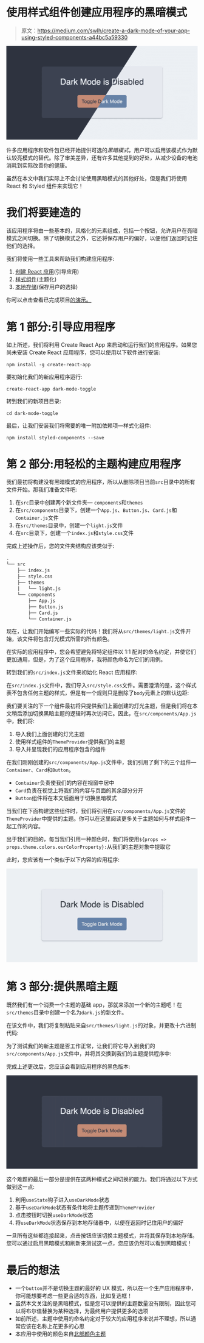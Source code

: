 # 使用样式组件创建应用程序的黑暗模式

> 原文：<https://medium.com/swlh/create-a-dark-mode-of-your-app-using-styled-components-a44bc5a59330>

![](img/9a3a08045259f3306873daf58f02b62b.png)

许多应用程序和软件包已经开始提供可选的*黑暗模式*，用户可以启用该模式作为默认较亮模式的替代。除了审美差异，还有许多其他提到的好处，从减少设备的电池消耗到实际改善你的健康。

虽然在本文中我们实际上不会讨论使用黑暗模式的其他好处，但是我们将使用 React 和 Styled 组件来实现它！

# 我们将要建造的

该应用程序将由一些基本的，风格化的元素组成，包括一个按钮，允许用户在亮暗模式之间切换。除了切换模式之外，它还将保存用户的偏好，以便他们返回时记住他们的选择。

我们将使用一些工具来帮助我们构建应用程序:

1.  [创建 React 应用](https://facebook.github.io/create-react-app/docs/getting-started)(引导应用)
2.  [样式组件](https://www.styled-components.com/)(主题化)
3.  [本地存储](https://developer.mozilla.org/en-US/docs/Web/API/Window/localStorage)(保存用户的选择)

你可以点击查看已完成项目[的演示。](https://tsnolan23.github.io/dark-mode-toggle/)

# 第 1 部分:引导应用程序

如上所述，我们将利用 Create React App 来启动和运行我们的应用程序。如果您尚未安装 Create React 应用程序，您可以使用以下软件进行安装:

```
npm install -g create-react-app
```

要初始化我们的新应用程序运行:

```
create-react-app dark-mode-toggle
```

转到我们的新项目目录:

```
cd dark-mode-toggle
```

最后，让我们安装我们将需要的唯一附加依赖项—样式化组件:

```
npm install styled-components --save
```

# 第 2 部分:用轻松的主题构建应用程序

我们最初将构建没有黑暗模式的应用程序，所以从删除项目当前`src`目录中的所有文件开始。那我们准备文件吧:

1.  在`src`目录中创建两个新文件夹— `components`和`themes`
2.  在`src/components`目录下，创建一个`App.js`、`Button.js`、`Card.js`和`Container.js`文件
3.  在`src/themes`目录中，创建一个`light.js`文件
4.  在`src`目录下，创建一个`index.js`和`style.css`文件

完成上述操作后，您的文件夹结构应该类似于:

```
.
└── src
    ├── index.js
    ├── style.css
    ├── themes
    |   └── light.js
    └── components
        ├── App.js
        ├── Button.js
        ├── Card.js
        └── Container.js
```

现在，让我们开始编写一些实际的代码！我们将从`src/themes/light.js`文件开始，该文件将包含灯光模式所需的所有颜色。

在实际的应用程序中，您会希望避免将特定组件以 1:1 配对的命名约定，并使它们更加通用，但是，为了这个应用程序，我将颜色命名为它们的用例。

转到我们的`src/index.js`文件来初始化 React 应用程序:

在`src/index.js`文件中，我们导入`src/style.css`文件。需要澄清的是，这个样式表不包含任何主题的样式，但是有一个规则只是删除了`body`元素上的默认边距:

我们要关注的下一个组件最初将只提供我们上面创建的灯光主题，但是我们将在本文稍后添加切换黑暗主题的逻辑时再次访问它。因此，在`src/components/App.js`中，我们将:

1.  导入我们上面创建的灯光主题
2.  使用样式组件的`ThemeProvider`提供我们的主题
3.  导入并呈现我们的应用程序包含的组件

在我们刚刚创建的`src/components/App.js`文件中，我们引用了剩下的三个组件— `Container`、`Card`和`Button`。

*   `Container`负责使我们的内容在视窗中居中
*   `Card`负责在视觉上将我们的内容与页面的其余部分分开
*   `Button`组件将在本文后面用于切换黑暗模式

当我们在下面构建这些组件时，我们将引用在`src/components/App.js`文件的`ThemeProvider`中提供的主题。你可以在这里阅读更多关于主题如何与样式组件一起工作的内容。

出于我们的目的，每当我们引用一种颜色时，我们将使用`${props => props.theme.colors.ourColorProperty}:`从我们的主题对象中提取它

此时，您应该有一个类似于以下内容的应用程序:

![](img/fa45d9ac70fc354cbaf039312cfa64a6.png)

# 第 3 部分:提供黑暗主题

既然我们有一个消费一个主题的基础 app，那就来添加一个新的主题吧！在`src/themes`目录中创建一个名为`dark.js`的新文件。

在该文件中，我们将复制粘贴来自`src/themes/light.js`的对象，并更改十六进制代码:

为了测试我们的新主题是否工作正常，让我们将它导入到我们的`src/components/App.js`文件中，并将其交换到我们的主题提供程序中:

完成上述更改后，您应该会看到应用程序的黑色版本:

![](img/a4ae8ee65ef91e129187f34abbabf859.png)

这个难题的最后一部分是提供在这两种模式之间切换的能力。我们将通过以下方式做到这一点:

1.  利用`useState`钩子进入`useDarkMode`状态
2.  基于`useDarkMode`状态有条件地将主题传递到`ThemeProvider`
3.  点击按钮时切换`useDarkMode`状态
4.  将`useDarkMode`状态保存到本地存储器中，以便在返回时记住用户的偏好

一旦所有这些都连接起来，点击按钮应该切换主题模式，并将其保存到本地存储。您可以通过启用黑暗模式和刷新来测试这一点，您应该仍然可以看到黑暗模式！

# 最后的想法

*   一个`button`并不是切换主题的最好的 UX 模式，所以在一个生产应用程序中，你可能想要考虑一些更合适的东西，比如复选框！
*   虽然本文关注的是黑暗模式，但是您可以提供的主题数量没有限制，因此您可以将布尔值替换为某种选择，为最终用户提供更多的选项
*   如前所述，主题中使用的命名约定对于较大的应用程序来说并不理想，所以通常应该在名称上花更多的心思
*   本应用中使用的颜色来自[北部颜色主题](https://www.nordtheme.com/docs/colors-and-palettes)